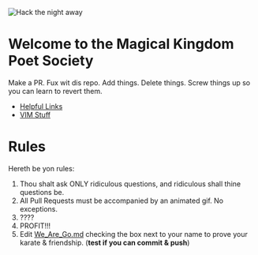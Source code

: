 ![Hack the night away](https://media.giphy.com/media/LmNwrBhejkK9EFP504/giphy.gif)

# Welcome to the Magical Kingdom Poet Society
Make a PR. Fux wit dis repo. Add things. Delete things. Screw things up so you can learn to revert them.

- [Helpful Links](HelpfulLinks.md)
- [VIM Stuff](VIM.md)

# Rules
Hereth be yon rules:
1. Thou shalt ask ONLY ridiculous questions, and ridiculous shall thine questions be.
2. All Pull Requests must be accompanied by an animated gif. No exceptions.
3. ????
4. PROFIT!!!
5. Edit [We_Are_Go.md](We_Are_Go.md) checking the box next to your name to prove your karate & friendship. (**test if you can commit & push**)
